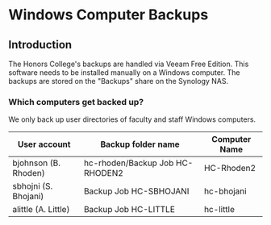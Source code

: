 # Windows Computer Backups

## Introduction
The Honors College's backups are handled via Veeam Free Edition. This software needs to be installed manually on a Windows computer. The backups are stored on the "Backups" share on the Synology NAS.

### Which computers get backed up?
We only back up user directories of faculty and staff Windows computers.

| User account                  | Backup folder name    | Computer Name |
|-------------------------------|-------------|-------------------------------------|
| bjohnson (B. Rhoden)          | hc-rhoden/Backup Job HC-RHODEN2 | HC-Rhoden2   |
| sbhojni (S. Bhojani)          | Backup Job HC-SBHOJANI | hc-bhojani |
| alittle (A. Little)           | Backup Job HC-LITTLE | hc-little |              
